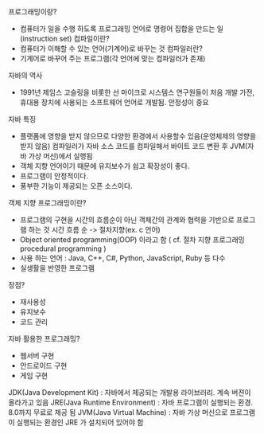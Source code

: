 프로그래밍이랑?
- 컴퓨터가 일을 수행 하도록 프로그래밍 언어로 명령어 집합을 만드는 일(instruction set)
컴파일이란?
- 컴퓨터가 이해할 수 있는 언어(기계어)로 바꾸는 것
컴파일러란?
- 기계어로 바꾸어 주는 프로그램(각 언어에 맞는 컴파일러가 존재)

자바의 역사
- 1991년 제임스 고슬링을 비롯한 선 마이크로 시스템스 연구원들이 처음 개발
가전, 휴대용 장치에 사용되는 소프트웨어 언어로 개발됨. 안정성이 중요

자바 특징
- 플랫폼에 영향을 받지 않으므로 다양한 환경에서 사용할수 있음(운영체제의 영향을 받지 않음)
   컴파일러가 자바 소스 코드를 컴파일해서 바이트 코드 변환 후 JVM(자바 가상 머신)에서 실행됨
- 객체 지향 언어이기 때문에 유지보수가 쉽고 확장성이 좋다.
- 프로그램이 안정적이다.
- 풍부한 기능이 제공되는 오픈 소스이다.

객체 지향 프로그래밍이란?
- 프로그램의 구현을 시간의 흐름순이 아닌 객체간의 관계와 협력을 기반으로 프로그램 하는 것
   시간 흐름 순 -> 절차지향(ex. c 언어)
- Object oriented programming(OOP)  이라고 함 ( cf. 절차 지향 프로그래밍 procedural programming )
- 사용 하는 언어 : Java, C++, C#, Python, JavaScript, Ruby 등 다수
- 실생활을 반영한 프로그램

장점?
- 재사용성
- 유지보수
- 코드 관리

자바 활용한 프로그래밍?
- 웹서버 구현
- 안드로이드 구현
- 게임 구현

JDK(Java Development Kit) : 자바에서 제공되는 개발용 라이브러리. 계속 버젼이 올라가고 있음
JRE(Java Runtime Environment) : 자바 프로그램이 실행되는 환경. 8.0까지 무료로 제공 됨
JVM(Java Virtual Machine) : 자바 가상 머신으로 프로그램이 실행되는 환경인 JRE 가 설치되어 있어야 함


